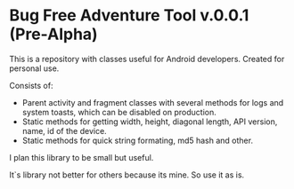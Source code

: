 Bug Free Adventure Tool v.0.0.1 (Pre-Alpha)
=================
This is a repository with classes useful for Android developers. Created for personal use.

Consists of:
 - Parent activity and fragment classes with several methods for logs and system toasts, which can be disabled on production.
 - Static methods for getting width, height, diagonal length, API version, name, id of the device.
 - Static methods for quick string formating, md5 hash and other.

I plan this library to be small but useful.

It`s library not better for others because its mine. So use it as is.
